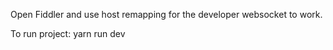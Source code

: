 Open Fiddler and use host remapping for the developer websocket to work.

To run project:
yarn run dev